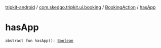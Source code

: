 [tripkit-android](../../index.md) / [com.skedgo.tripkit.ui.booking](../index.md) / [BookingAction](index.md) / [hasApp](./has-app.md)

# hasApp

`abstract fun hasApp(): `[`Boolean`](https://kotlinlang.org/api/latest/jvm/stdlib/kotlin/-boolean/index.html)